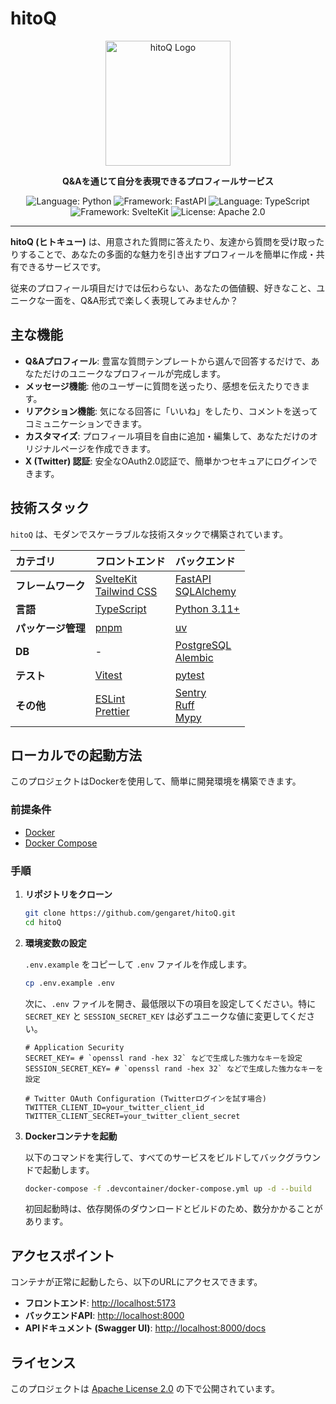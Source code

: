 # hitoQ

<p align="center">
  <img src="https://raw.githubusercontent.com/gengaret/hitoQ/main/docs/images/logo.png" alt="hitoQ Logo" width="200"/>
</p>

<p align="center">
  <strong>Q&Aを通じて自分を表現できるプロフィールサービス</strong>
</p>

<p align="center">
  <img alt="Language: Python" src="https://img.shields.io/badge/Python-3.11+-blue?logo=python&logoColor=white">
  <img alt="Framework: FastAPI" src="https://img.shields.io/badge/FastAPI-0.110+-green?logo=fastapi&logoColor=white">
  <img alt="Language: TypeScript" src="https://img.shields.io/badge/TypeScript-5.x-blue?logo=typescript&logoColor=white">
  <img alt="Framework: SvelteKit" src="https://img.shields.io/badge/SvelteKit-2.x-orange?logo=svelte&logoColor=white">
  <img alt="License: Apache 2.0" src="https://img.shields.io/badge/License-Apache_2.0-blue.svg">
</p>

---

**hitoQ (ヒトキュー)** は、用意された質問に答えたり、友達から質問を受け取ったりすることで、あなたの多面的な魅力を引き出すプロフィールを簡単に作成・共有できるサービスです。

従来のプロフィール項目だけでは伝わらない、あなたの価値観、好きなこと、ユニークな一面を、Q&A形式で楽しく表現してみませんか？

## 主な機能

- **Q&Aプロフィール**: 豊富な質問テンプレートから選んで回答するだけで、あなただけのユニークなプロフィールが完成します。
- **メッセージ機能**: 他のユーザーに質問を送ったり、感想を伝えたりできます。
- **リアクション機能**: 気になる回答に「いいね」をしたり、コメントを送ってコミュニケーションできます。
- **カスタマイズ**: プロフィール項目を自由に追加・編集して、あなただけのオリジナルページを作成できます。
- **X (Twitter) 認証**: 安全なOAuth2.0認証で、簡単かつセキュアにログインできます。

## 技術スタック

`hitoQ` は、モダンでスケーラブルな技術スタックで構築されています。

| カテゴリ           | フロントエンド                                                                   | バックエンド                                                                                               |
| :----------------- | :------------------------------------------------------------------------------- | :--------------------------------------------------------------------------------------------------------- |
| **フレームワーク** | [SvelteKit](https://kit.svelte.dev/)<br>[Tailwind CSS](https://tailwindcss.com/) | [FastAPI](https://fastapi.tiangolo.com/)<br>[SQLAlchemy](https://www.sqlalchemy.org/)                      |
| **言語**           | [TypeScript](https://www.typescriptlang.org/)                                    | [Python 3.11+](https://www.python.org/)                                                                    |
| **パッケージ管理** | [pnpm](https://pnpm.io/)                                                         | [uv](https://github.com/astral-sh/uv)                                                                      |
| **DB**             | -                                                                                | [PostgreSQL](https://www.postgresql.org/)<br>[Alembic](https://alembic.sqlalchemy.org/en/latest/)          |
| **テスト**         | [Vitest](https://vitest.dev/)                                                    | [pytest](https://docs.pytest.org/)                                                                         |
| **その他**         | [ESLint](https://eslint.org/)<br>[Prettier](https://prettier.io/)                | [Sentry](https://sentry.io/)<br>[Ruff](https://github.com/astral-sh/ruff)<br>[Mypy](http://mypy-lang.org/) |

## ローカルでの起動方法

このプロジェクトはDockerを使用して、簡単に開発環境を構築できます。

### 前提条件

- [Docker](https://www.docker.com/get-started)
- [Docker Compose](https://docs.docker.com/compose/install/)

### 手順

1.  **リポジトリをクローン**

    ```bash
    git clone https://github.com/gengaret/hitoQ.git
    cd hitoQ
    ```

2.  **環境変数の設定**

    `.env.example` をコピーして `.env` ファイルを作成します。

    ```bash
    cp .env.example .env
    ```

    次に、`.env` ファイルを開き、最低限以下の項目を設定してください。特に `SECRET_KEY` と `SESSION_SECRET_KEY` は必ずユニークな値に変更してください。

    ```dotenv
    # Application Security
    SECRET_KEY= # `openssl rand -hex 32` などで生成した強力なキーを設定
    SESSION_SECRET_KEY= # `openssl rand -hex 32` などで生成した強力なキーを設定

    # Twitter OAuth Configuration (Twitterログインを試す場合)
    TWITTER_CLIENT_ID=your_twitter_client_id
    TWITTER_CLIENT_SECRET=your_twitter_client_secret
    ```

3.  **Dockerコンテナを起動**

    以下のコマンドを実行して、すべてのサービスをビルドしてバックグラウンドで起動します。

    ```bash
    docker-compose -f .devcontainer/docker-compose.yml up -d --build
    ```

    初回起動時は、依存関係のダウンロードとビルドのため、数分かかることがあります。

## アクセスポイント

コンテナが正常に起動したら、以下のURLにアクセスできます。

- **フロントエンド**: [http://localhost:5173](http://localhost:5173)
- **バックエンドAPI**: [http://localhost:8000](http://localhost:8000)
- **APIドキュメント (Swagger UI)**: [http://localhost:8000/docs](http://localhost:8000/docs)

## ライセンス

このプロジェクトは [Apache License 2.0](LICENSE) の下で公開されています。
